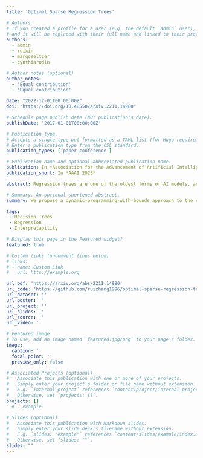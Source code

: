 ```yaml
---
title: 'Optimal Sparse Regression Trees'

# Authors
# If you created a profile for a user (e.g. the default `admin` user), write the username (folder name) here
# and it will be replaced with their full name and linked to their profile.
authors:
  - admin
  - ruixin
  - margoseltzer
  - cynthiarudin

# Author notes (optional)
author_notes:
  - 'Equal contribution'
  - 'Equal contribution'

date: "2022-12-01T00:00:00Z"
doi: "https://doi.org/10.48550/arXiv.2211.14980"

# Schedule page publish date (NOT publication's date).
publishDate: '2017-01-01T00:00:00Z'

# Publication type.
# Accepts a single type but formatted as a YAML list (for Hugo requirements).
# Enter a publication type from the CSL standard.
publication_types: ['paper-conference']

# Publication name and optional abbreviated publication name.
publication: In *Association for the Advancement of Artificial Intelligence(AAAI), 2023*
publication_short: In *AAAI 2023*

abstract: Regression trees are one of the oldest forms of AI models, and their predictions can be made without a calculator, which makes them broadly useful, particularly for high-stakes applications. Within the large literature on regression trees, there has been little effort towards full provable optimization, mainly due to the computational hardness of the problem. This work proposes a dynamic-programming-with-bounds approach to the construction of provably-optimal sparse regression trees. We leverage a novel lower bound based on an optimal solution to the k-Means clustering algorithm in 1-dimension over the set of labels. We are often able to find optimal sparse trees in seconds, even for challenging datasets that involve large numbers of samples and highly-correlated features.

# Summary. An optional shortened abstract.
summary: We propose a dynamic-programming-with-bounds approach to the construction of provably-optimal sparse regression trees. We leverage a novel lower bound based on an optimal solution to the k-Means clustering algorithm in 1-dimension over the set of labels. We are often able to find optimal sparse trees in seconds.

tags: 
 - Decision Trees
 - Regression
 - Interpretability

# Display this page in the Featured widget?
featured: true

# Custom links (uncomment lines below)
# links:
# - name: Custom Link
#   url: http://example.org

url_pdf: 'https://arxiv.org/abs/2211.14980'
url_code: 'https://github.com/ruizhang1996/optimal-sparse-regression-tree-public'
url_dataset: ''
url_poster: ''
url_project: ''
url_slides: ''
url_source: ''
url_video: ''

# Featured image
# To use, add an image named `featured.jpg/png` to your page's folder.
image:
  caption: ''
  focal_point: ''
  preview_only: false

# Associated Projects (optional).
#   Associate this publication with one or more of your projects.
#   Simply enter your project's folder or file name without extension.
#   E.g. `internal-project` references `content/project/internal-project/index.md`.
#   Otherwise, set `projects: []`.
projects: []
  # - example

# Slides (optional).
#   Associate this publication with Markdown slides.
#   Simply enter your slide deck's filename without extension.
#   E.g. `slides: "example"` references `content/slides/example/index.md`.
#   Otherwise, set `slides: ""`.
slides: ""
---
```


<!-- {{% callout note %}}
Click the _Cite_ button above to demo the feature to enable visitors to import publication metadata into their reference management software.
{{% /callout %}}

{{% callout note %}}
Create your slides in Markdown - click the _Slides_ button to check out the example.
{{% /callout %}}

Add the publication's **full text** or **supplementary notes** here. You can use rich formatting such as including [code, math, and images](https://docs.hugoblox.com/content/writing-markdown-latex/). -->
